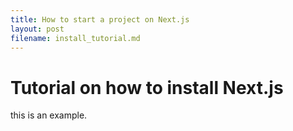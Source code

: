 ```yaml
---
title: How to start a project on Next.js
layout: post
filename: install_tutorial.md
--- 
```


# Tutorial on how to install Next.js

this is an example.